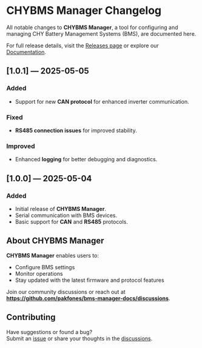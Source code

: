 # CHYBMS Manager Changelog

All notable changes to **CHYBMS Manager**, a tool for configuring and managing CHY Battery Management Systems (BMS), are documented here.

For full release details, visit the [Releases page](#) or explore our [Documentation](#).


## [1.0.1] — 2025-05-05

### Added
- Support for new **CAN protocol** for enhanced inverter communication.

### Fixed
- **RS485 connection issues** for improved stability.

### Improved
- Enhanced **logging** for better debugging and diagnostics.


## [1.0.0] — 2025-05-04

### Added
- Initial release of **CHYBMS Manager**.
- Serial communication with BMS devices.
- Basic support for **CAN** and **RS485** protocols.


## About CHYBMS Manager

**CHYBMS Manager** enables users to:
- Configure BMS settings
- Monitor operations
- Stay updated with the latest firmware and protocol features

Join our community discussions or reach out at **https://github.com/pakfones/bms-manager-docs/discussions**.

## Contributing

Have suggestions or found a bug?  
Submit an [issue](#) or share your thoughts in the [discussions](#).
